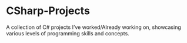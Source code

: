 # CSharp-Projects
A collection of C# projects I’ve worked/Already working on, showcasing various levels of programming skills and concepts.
